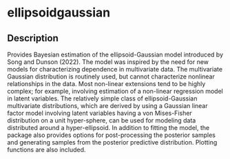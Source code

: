 # ellipsoidgaussian

## Description
 Provides Bayesian estimation of the ellipsoid-Gaussian model
    introduced by Song and Dunson (2022). The model was inspired by the
    need for new models for characterizing dependence in multivariate
    data. The multivariate Gaussian distribution is routinely used, but
    cannot characterize nonlinear relationships in the data. Most
    non-linear extensions tend to be highly complex; for example,
    involving estimation of a non-linear regression model in latent
    variables. The relatively simple class of ellipsoid-Gaussian
    multivariate distributions, which are derived by using a Gaussian
    linear factor model involving latent variables having a von
    Mises-Fisher distribution on a unit hyper-sphere, can be used for
    modeling data distributed around a hyper-ellipsoid. In addition to
    fitting the model, the package also provides options for
    post-processing the posterior samples and generating samples from the
    posterior predictive distribution. Plotting functions are also
    included.
